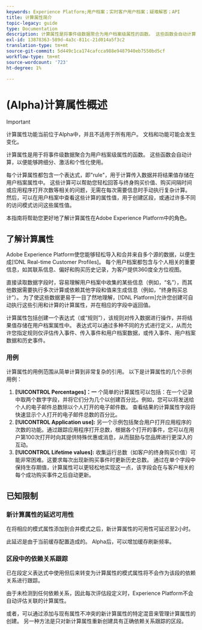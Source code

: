 ```yaml
---
keywords: Experience Platform;用户档案；实时客户用户档案；疑难解答；API
title: 计算属性简介
topic-legacy: guide
type: Documentation
description: 计算属性是将事件级数据聚合为用户档案级属性的函数。 这些函数会自动计算，以便能够跨细分、激活和个性化使用。
exl-id: 13878363-589d-4a3c-811c-21d014a5f3c2
translation-type: tm+mt
source-git-commit: 5d449c1ca174cafcca988e9487940eb7550bd5cf
workflow-type: tm+mt
source-wordcount: '723'
ht-degree: 1%

---
```


# (Alpha)计算属性概述

>[!IMPORTANT]
>
>计算属性功能当前位于Alpha中，并且不适用于所有用户。 文档和功能可能会发生变化。

计算属性是用于将事件级数据聚合为用户档案级属性的函数。 这些函数会自动计算，以便能够跨细分、激活和个性化使用。

每个计算属性都包含一个表达式，即&quot;rule&quot;，用于计算传入数据并将结果值存储在用户档案属性中。 这些计算可以帮助您轻松回答与终身购买价值、购买间隔时间或应用程序打开次数等相关的问题，无需在每次需要信息时手动执行复杂计算。 然后，可以在用户档案中查看这些计算的属性值，用于创建区段，或通过许多不同的访问模式访问这些属性值。

本指南将帮助您更好地了解计算属性在Adobe Experience Platform中的角色。

## 了解计算属性

Adobe Experience Platform使您能够轻松导入和合并来自多个源的数据，以便生成[!DNL Real-time Customer Profiles]。 每个用户档案都包含与个人相关的重要信息，如其联系信息、偏好和购买历史记录，为客户提供360度全方位视图。

直接读取数据字段时，容易理解用户档案中收集的某些信息（例如，“名”），而其他数据需要执行多次计算或依赖其他字段和值来生成信息（例如，“终身购买总计”）。 为了使这些数据更易于一目了然地理解，[!DNL Platform]允许您创建可自动执行这些引用和计算的计算属性，并在相应的字段中返回值。

计算属性包括创建一个表达式（或“规则”），该规则对传入数据进行操作，并将结果值存储在用户档案属性中。 表达式可以通过多种不同的方式进行定义，从而允许您指定规则仅评估传入事件、传入事件和用户档案数据，或传入事件、用户档案数据和历史事件。

### 用例

计算属性的用例范围从简单计算到非常复杂的引用。 以下是计算属性的几个示例用例：

1. **[!UICONTROL Percentages]：一** 个简单的计算属性可以包括：在一个记录中取两个数字字段，并将它们分为几个以创建百分比。例如，您可以将发送给个人的电子邮件总数除以个人打开的电子邮件数。 查看结果的计算属性字段将快速显示个人打开的电子邮件总数的百分比。
1. **[!UICONTROL Application use]:** 另一个示例包括聚合用户打开应用程序的次数的功能。通过跟踪应用程序打开总数，根据各个打开的事件，您可以在用户第100次打开时向其提供特殊优惠或消息，从而鼓励与您品牌进行更深入的互动。
1. **[!UICONTROL Lifetime values]:** 收集运行总数（如客户的终身购买价值）可能非常困难。这要求每次出现新购买事件时更新历史总数。 通过在单个字段中保持生存期值，计算属性可以更轻松地实现这一点，该字段会在与客户相关的每个成功购买事件之后自动更新。

## 已知限制

### 新计算属性的延迟可用性

在将相应的模式属性添加到合并模式之后，新计算属性的可用性可延迟至2小时。

此延迟是由于当前缓存配置造成的。 Alpha后，可以增加缓存刷新频率。

### 区段中的依赖关系跟踪

已在段定义表达式中使用但后来转变为计算属性的模式属性将不会作为该段的依赖关系进行跟踪。

由于未检测到任何依赖关系，因此每次评估段定义时，Experience Platform不会自动评估关联的计算属性。

或者，可以通过添加与现有属性不冲突的新计算属性的特定混音来管理计算属性的创建。 另一种方法是只对新计算属性重新创建具有正确依赖关系跟踪的区段。
